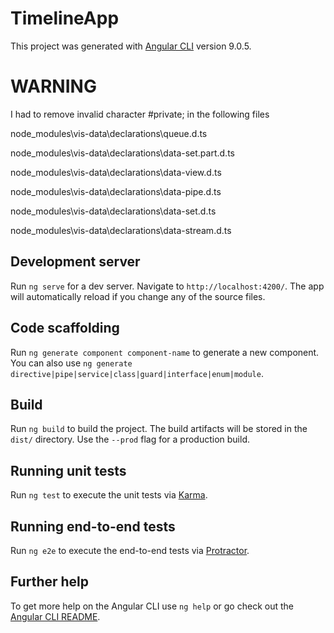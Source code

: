 # TimelineApp

This project was generated with [Angular CLI](https://github.com/angular/angular-cli) version 9.0.5.

# WARNING
I had to remove invalid character #private; in the following files 

node_modules\vis-data\declarations\queue.d.ts

node_modules\vis-data\declarations\data-set.part.d.ts

node_modules\vis-data\declarations\data-view.d.ts

node_modules\vis-data\declarations\data-pipe.d.ts

node_modules\vis-data\declarations\data-set.d.ts

node_modules\vis-data\declarations\data-stream.d.ts


## Development server

Run `ng serve` for a dev server. Navigate to `http://localhost:4200/`. The app will automatically reload if you change any of the source files.

## Code scaffolding

Run `ng generate component component-name` to generate a new component. You can also use `ng generate directive|pipe|service|class|guard|interface|enum|module`.

## Build

Run `ng build` to build the project. The build artifacts will be stored in the `dist/` directory. Use the `--prod` flag for a production build.

## Running unit tests

Run `ng test` to execute the unit tests via [Karma](https://karma-runner.github.io).

## Running end-to-end tests

Run `ng e2e` to execute the end-to-end tests via [Protractor](http://www.protractortest.org/).

## Further help

To get more help on the Angular CLI use `ng help` or go check out the [Angular CLI README](https://github.com/angular/angular-cli/blob/master/README.md).

